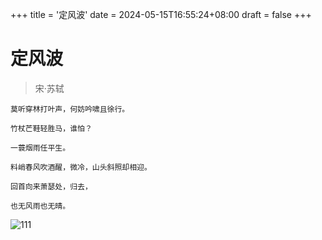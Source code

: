 +++
title = '定风波'
date = 2024-05-15T16:55:24+08:00
draft = false
+++



# 定风波

> 宋·苏轼

~~~
莫听穿林打叶声，何妨吟啸且徐行。

竹杖芒鞋轻胜马，谁怕？

一蓑烟雨任平生。

料峭春风吹酒醒，微冷，山头斜照却相迎。

回首向来萧瑟处，归去，

也无风雨也无晴。

~~~



![111](https://cdn.jsdelivr.net/gh/LucienVen/photo-bed@main/images/20250728215731500.jpg)

